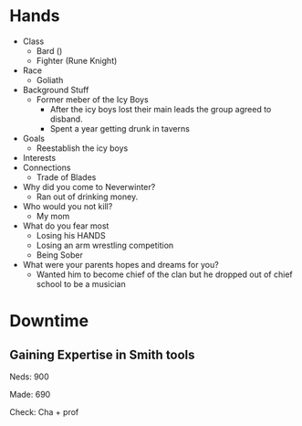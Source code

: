 # Hands

- Class
  - Bard ()
  - Fighter (Rune Knight)
- Race
  - Goliath
- Background Stuff
  - Former meber of the Icy Boys
    - After the icy boys lost their main leads the group agreed to disband.
    - Spent a year getting drunk in taverns
- Goals
  - Reestablish the icy boys
- Interests
- Connections
  - Trade of Blades
- Why did you come to Neverwinter?
  - Ran out of drinking money.
- Who would you not kill?
  - My mom
- What do you fear most
  - Losing his HANDS
  - Losing an arm wrestling competition
  - Being Sober
- What were your parents hopes and dreams for you?
  - Wanted him to become chief of the clan but he dropped out of chief school to be a musician

# Downtime

## Gaining Expertise in Smith tools

Neds: 900

Made: 690

Check: Cha + prof
